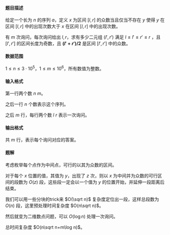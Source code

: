 #### 题目描述

给定一个长为 $n$ 的序列 $a$，定义 $x$ 为区间 $[l,r]$ 的众数当且仅当不存在 $y$ 使得 $y$ 在区间 $[l,r]$ 中的出现次数大于 $x$ 在区间 $[l,r]$ 中的出现次数。

有 $m$ 次询问，每次询问给出 $l,r$，求有多少二元组 $(l',r')$ 满足 $l \le l' \le r' \le r$ ，且 $[l',r']$ 的区间长度为奇数，且 **$(l'+r')/2$** 是区间 $[l',r']$ 中的众数。

#### 数据范围

$1\le n\le 3\cdot 10^5，1\le m\le 10^6$，所有数值为整数。

#### 输入格式

第一行两个数 $n$ $m$。

之后一行 $n$ 个数表示这个序列。

之后 $m$ 行，每行两个数 $l$ $r$ 表示一次询问。

#### 输出格式

共 $m$ 行，表示每个询问对应的答案。



#### 题解

考虑枚举每个点作为中间点，可行的以其为众数的区间。

对于每个 $x$ 位置的值，其值为 $y$，出现了 $z$ 次，则以 $x$ 为中间并为众数的可行区间的段数为 $O(z)$ 段，这些段一定会以一个值为 $y$ 的位置开始，并延伸一段距离后结束。

我们可以用一些分块的trick来 $O(\sqrt n)$ 复杂度定位出一段，这样总段数为 $O(n)$ 段，这里预处理时间复杂度 $O(n\sqrt n)$。

然后就变为二维数点问题，可以 $O(\log n)$ 处理一次询问。

总时间复杂度 $O(n\sqrt n+m\log n)$。
